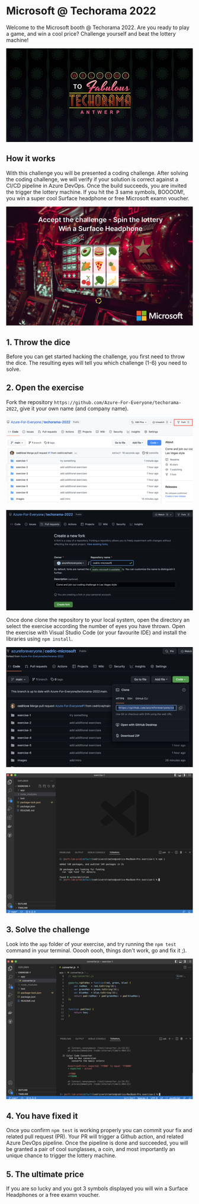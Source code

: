 # Microsoft @ Techorama 2022

Welcome to the Microsoft booth @ Techorama 2022. Are you ready to play a game, and win a cool price? Challenge yourself and beat the lottery machine!

![Techorama 2022](./images/techorama.jpg)

## How it works

With this challenge you will be presented a coding challenge. After solving the coding challenge, we will verify if your solution is correct against a CI/CD pipeline in Azure DevOps. Once the build succeeds, you are invited the trigger the lottery machine. If you hit the 3 same symbols, BOOOOM!, you win a super cool Surface headphone or free Microsoft examn voucher.

![Lottery game](./images/lottery.png)

## 1. Throw the dice

Before you can get started hacking the challenge, you first need to throw the dice. The resulting eyes will tell you which challenge (1-6) you need to solve.

## 2. Open the exercise

Fork the repository `https://github.com/Azure-For-Everyone/techorama-2022`, give it your own name (and company name).

![Fork](./images/fork.png)

![Forking into repo](./images/fork2.png)

Once done clone the repository to your local system, open the directory an select the exercise according the number of eyes you have thrown. Open the exercise with Visual Studio Code (or your favourite IDE) and install the libraries using `npm install`.

![Clone](./images/clone.png)

![Npm install](./images/npm-install.png)

## 3. Solve the challenge

Look into the `app` folder of your exercise, and try running the `npm test` command in your terminal. Ooooh oooh, things don't work, go and fix it ;).

![Npm test](./images/npm-test.png)

## 4. You have fixed it

Once you confirm `npm test` is working properly you can commit your fix and related pull request (PR). Your PR will trigger a Github action, and related Azure DevOps pipeline. Once the pipeline is done and succeeded, you will be granted a pair of cool sunglasses, a coin, and most importantly an unique chance to trigger the lottery machine.

## 5. The ultimate price

If you are so lucky and you got 3 symbols displayed you will win a Surface Headphones or a free examn voucher.

